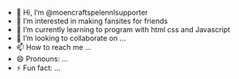 - 👋 Hi, I’m @moencraftspelennlsupporter
- 👀 I’m interested in making fansites for friends
- 🌱 I’m currently learning to program with html css and Javascript 
- 💞️ I’m looking to collaborate on ...
- 📫 How to reach me ...
- 😄 Pronouns: ...
- ⚡ Fun fact: ...

<!---
moencraftspelennlsupporter/moencraftspelennlsupporter is a ✨ special ✨ repository because its `README.md` (this file) appears on your GitHub profile.
You can click the Preview link to take a look at your changes.
--->
